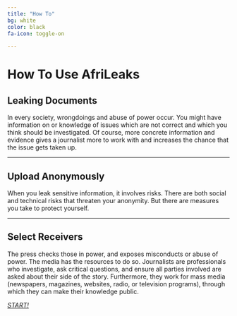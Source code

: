 ```yaml
---
title: "How To"
bg: white
color: black
fa-icon: toggle-on

---
```

# How To Use AfriLeaks

## Leaking Documents

In every society, wrongdoings and abuse of power occur. You might have information on or knowledge of issues which are not correct and which you think should be investigated. Of course, more concrete information and evidence gives a journalist more to work with and increases the chance that the issue gets taken up.

-------------------------


## Upload Anonymously

When you leak sensitive information, it involves risks. There are both social and technical risks that threaten your anonymity. But there are measures you take to protect yourself.

-------------------------


## Select Receivers

The press checks those in power, and exposes misconducts or abuse of power. The media has the resources to do so. Journalists are professionals who investigate, ask critical questions, and ensure all parties involved are asked about their side of the story. Furthermore, they work for mass media (newspapers, magazines, websites, radio, or television programs), through which they can make their knowledge public.

[*START!*](https://secure.afrileaks.org/#/)